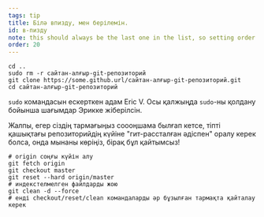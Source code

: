 ```yaml
---
tags: tip
title: Білә впизду, мен берілемін.
id: в-пизду
note: this should always be the last one in the list, so setting order to 20 so I don't have to re-name/re-order it
order: 20
---
```


```git
cd ..
sudo rm -r сайтан-алғыр-git-репозиторий
git clone https://some.github.url/сайтан-алғыр-git-репозиторий.git
cd сайтан-алғыр-git-репозиторий
```

`sudo` командасын ескерткен адам Eric V. Осы қалжыңда `sudo`-ны қолдану бойынша шағымдар Эрикке жіберілсін.

Жалпы, егер сіздің тармағыңыз соооңшама былғап кетсе, тіпті қашықтағы репозиторийдің күйіне "гит-рассталған әдіспен" оралу керек болса, онда мынаны көріңіз, бірақ бұл қайтымсыз!

```git
# origin соңғы күйін алу
git fetch origin
git checkout master
git reset --hard origin/master
# индекстелмелген файлдарды жою 
git clean -d --force
# енді checkout/reset/clean командаларды әр бұзылған тармақта қайталау керек
```
